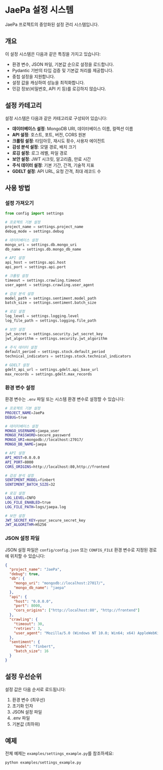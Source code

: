 # JaePa 설정 시스템

JaePa 프로젝트의 중앙화된 설정 관리 시스템입니다.

## 개요

이 설정 시스템은 다음과 같은 특징을 가지고 있습니다:

- 환경 변수, JSON 파일, 기본값 순으로 설정을 로드합니다.
- Pydantic 기반의 타입 검증 및 기본값 처리를 제공합니다.
- 중첩 설정을 지원합니다.
- 설정 값을 캐싱하여 성능을 최적화합니다.
- 민감 정보(비밀번호, API 키 등)를 로깅하지 않습니다.

## 설정 카테고리

설정 시스템은 다음과 같은 카테고리로 구성되어 있습니다:

- **데이터베이스 설정**: MongoDB URI, 데이터베이스 이름, 컬렉션 이름
- **API 설정**: 호스트, 포트, 버전, CORS 원본
- **크롤링 설정**: 타임아웃, 재시도 횟수, 사용자 에이전트
- **감성 분석 설정**: 모델 경로, 배치 크기
- **로깅 설정**: 로그 레벨, 파일 경로
- **보안 설정**: JWT 시크릿, 알고리즘, 만료 시간
- **주식 데이터 설정**: 기본 기간, 간격, 기술적 지표
- **GDELT 설정**: API URL, 요청 간격, 최대 레코드 수

## 사용 방법

### 설정 가져오기

```python
from config import settings

# 프로젝트 기본 설정
project_name = settings.project_name
debug_mode = settings.debug

# 데이터베이스 설정
mongo_uri = settings.db.mongo_uri
db_name = settings.db.mongo_db_name

# API 설정
api_host = settings.api.host
api_port = settings.api.port

# 크롤링 설정
timeout = settings.crawling.timeout
user_agent = settings.crawling.user_agent

# 감성 분석 설정
model_path = settings.sentiment.model_path
batch_size = settings.sentiment.batch_size

# 로깅 설정
log_level = settings.logging.level
log_file_path = settings.logging.file_path

# 보안 설정
jwt_secret = settings.security.jwt_secret_key
jwt_algorithm = settings.security.jwt_algorithm

# 주식 데이터 설정
default_period = settings.stock.default_period
technical_indicators = settings.stock.technical_indicators

# GDELT 설정
gdelt_api_url = settings.gdelt.api_base_url
max_records = settings.gdelt.max_records
```

### 환경 변수 설정

환경 변수는 `.env` 파일 또는 시스템 환경 변수로 설정할 수 있습니다:

```bash
# 프로젝트 기본 설정
PROJECT_NAME=JaePa
DEBUG=true

# 데이터베이스 설정
MONGO_USERNAME=jaepa_user
MONGO_PASSWORD=secure_password
MONGO_URI=mongodb://localhost:27017/
MONGO_DB_NAME=jaepa

# API 설정
API_HOST=0.0.0.0
API_PORT=8000
CORS_ORIGINS=http://localhost:80,http://frontend

# 감성 분석 설정
SENTIMENT_MODEL=finbert
SENTIMENT_BATCH_SIZE=32

# 로깅 설정
LOG_LEVEL=INFO
LOG_FILE_ENABLED=true
LOG_FILE_PATH=logs/jaepa.log

# 보안 설정
JWT_SECRET_KEY=your_secure_secret_key
JWT_ALGORITHM=HS256
```

### JSON 설정 파일

JSON 설정 파일은 `config/config.json` 또는 `CONFIG_FILE` 환경 변수로 지정된 경로에 위치할 수 있습니다:

```json
{
  "project_name": "JaePa",
  "debug": true,
  "db": {
    "mongo_uri": "mongodb://localhost:27017/",
    "mongo_db_name": "jaepa"
  },
  "api": {
    "host": "0.0.0.0",
    "port": 8000,
    "cors_origins": ["http://localhost:80", "http://frontend"]
  },
  "crawling": {
    "timeout": 30,
    "retries": 3,
    "user_agent": "Mozilla/5.0 (Windows NT 10.0; Win64; x64) AppleWebKit/537.36 (KHTML, like Gecko) Chrome/91.0.4472.124 Safari/537.36"
  },
  "sentiment": {
    "model": "finbert",
    "batch_size": 16
  }
}
```

## 설정 우선순위

설정 값은 다음 순서로 로드됩니다:

1. 환경 변수 (최우선)
2. 초기화 인자
3. JSON 설정 파일
4. .env 파일
5. 기본값 (최하위)

## 예제

전체 예제는 `examples/settings_example.py`를 참조하세요:

```bash
python examples/settings_example.py
```

